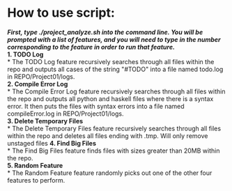 # How to use script:  
***First, type ./project_analyze.sh into the command line. You will be prompted with a list of features, and you will need to type in the number corresponding to the feature in order to run that feature.***  
**1. TODO Log**  
	* The TODO Log feature recursively searches through all files within the repo and outputs all cases of the 
	string "#TODO" into a file named todo.log in REPO/Project01/logs.  
**2. Compile Error Log**  
	* The Compile Error Log feature recursively searches through all files within the repo and outputs all python
	and haskell files where there is a syntax error. It then puts the files with syntax errors into a file named
	compileError.log in REPO/Project01/logs.  
**3. Delete Temporary Files**  
	* The Delete Temporary Files feature recursively searches through all files within the repo and deletes all
	files ending with .tmp. Will only remove unstaged files
**4. Find Big Files**  
	* The Find Big Files feature finds files with sizes greater than 20MB within the repo.  
**5. Random Feature**  
	* The Random Feature feature randomly picks out one of the other four features to perform.  
